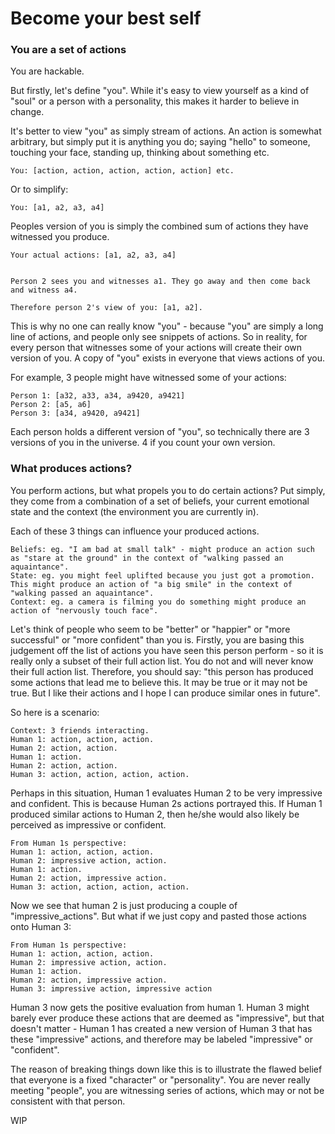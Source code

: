 # Become your best self

### You are a set of actions

You are hackable. 

But firstly, let's define "you". While it's easy to view yourself as a kind of "soul" or a person with a personality, this makes it harder to believe in change.

It's better to view "you" as simply stream of actions. An action is somewhat arbitrary, but simply put it is anything you do; saying "hello" to someone, touching your face, standing up, thinking about something etc.

```
You: [action, action, action, action, action] etc.
```

Or to simplify: 

```
You: [a1, a2, a3, a4] 
```

Peoples version of you is simply the combined sum of actions they have witnessed you produce.

```
Your actual actions: [a1, a2, a3, a4]


Person 2 sees you and witnesses a1. They go away and then come back and witness a4.

Therefore person 2's view of you: [a1, a2].
```

This is why no one can really know "you" - because "you" are simply a long line of actions, and people only see snippets of actions. So in reality, for every person that witnesses some of your actions will create their own version of you. A copy of "you" exists in everyone that views actions of you.

For example, 3 people might have witnessed some of your actions:

```
Person 1: [a32, a33, a34, a9420, a9421]
Person 2: [a5, a6]
Person 3: [a34, a9420, a9421]
```

Each person holds a different version of "you", so technically there are 3 versions of you in the universe. 4 if you count your own version.

### What produces actions?

You perform actions, but what propels you to do certain actions? Put simply, they come from a combination of a set of beliefs, your current emotional state and the context (the environment you are currently in). 

Each of these 3 things can influence your produced actions.

```
Beliefs: eg. "I am bad at small talk" - might produce an action such as "stare at the ground" in the context of "walking passed an aquaintance". 
State: eg. you might feel uplifted because you just got a promotion. This might produce an action of "a big smile" in the context of "walking passed an aquaintance".
Context: eg. a camera is filming you do something might produce an action of "nervously touch face".
```

Let's think of people who seem to be "better" or "happier" or "more successful" or "more confident" than you is. Firstly, you are basing this judgement off the list of actions you have seen this person perform - so it is really only a subset of their full action list. You do not and will never know their full action list. Therefore, you should say: "this person has produced some actions that lead me to believe this. It may be true or it may not be true. But I like their actions and I hope I can produce similar ones in future".

So here is a scenario:

```
Context: 3 friends interacting.
Human 1: action, action, action.
Human 2: action, action.
Human 1: action.
Human 2: action, action.
Human 3: action, action, action, action.
```

Perhaps in this situation, Human 1 evaluates Human 2 to be very impressive and confident. This is because Human 2s actions portrayed this. If Human 1 produced similar actions to Human 2, then he/she would also likely be perceived as impressive or confident.

```
From Human 1s perspective:
Human 1: action, action, action.
Human 2: impressive action, action.
Human 1: action.
Human 2: action, impressive action.
Human 3: action, action, action, action.
```

Now we see that human 2 is just producing a couple of "impressive_actions". But what if we just copy and pasted those actions onto Human 3:

```
From Human 1s perspective:
Human 1: action, action, action.
Human 2: impressive action, action.
Human 1: action.
Human 2: action, impressive action.
Human 3: impressive action, impressive action
```

Human 3 now gets the positive evaluation from human 1. Human 3 might barely ever produce these actions that are deemed as "impressive", but that doesn't matter - Human 1 has created a new version of Human 3 that has these "impressive" actions, and therefore may be labeled "impressive" or "confident".

The reason of breaking things down like this is to illustrate the flawed belief that everyone is a fixed "character" or "personality". You are never really meeting "people", you are witnessing series of actions, which may or not be consistent with that person.

WIP
